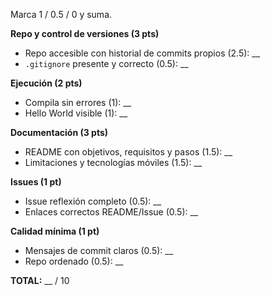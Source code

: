 Marca 1 / 0.5 / 0 y suma.

**Repo y control de versiones (3 pts)**
- Repo accesible con historial de commits propios (2.5): __
- `.gitignore` presente y correcto (0.5): __

**Ejecución (2 pts)**
- Compila sin errores (1): __
- Hello World visible (1): __

**Documentación (3 pts)**
- README con objetivos, requisitos y pasos (1.5): __
- Limitaciones y tecnologías móviles (1.5): __

**Issues (1 pt)**
- Issue reflexión completo (0.5): __
- Enlaces correctos README/Issue (0.5): __

**Calidad mínima (1 pt)**
- Mensajes de commit claros (0.5): __
- Repo ordenado (0.5): __

**TOTAL:** __ / 10
```
